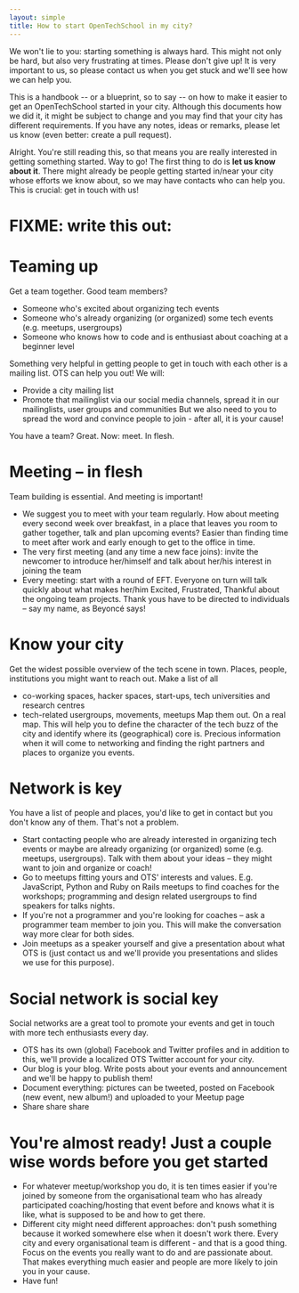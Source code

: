 ```yaml
---
layout: simple
title: How to start OpenTechSchool in my city?
---
```


We won't lie to you: starting something is always hard. This might not only be hard, but also very frustrating at times. Please don't give up! It is very important to us, so please contact us when you get stuck and we'll see how we can help you.

This is a handbook -- or a blueprint, so to say -- on how to make it easier to get an OpenTechSchool started in your city. Although this documents how we did it, it might be subject to change and you may find that your city has different requirements. If you have any notes, ideas or remarks, please let us know (even better: create a pull request).

Alright. You're still reading this, so that means you are really interested in getting something started. Way to go! The first thing to do is **let us know about it**. There might already be people getting started in/near your city whose efforts we know about, so we may have contacts who can help you. This is crucial: get in touch with us!

# FIXME: write this out:


# Teaming up
Get a team together. Good team members?
 * Someone who's excited about organizing tech events
 * Someone who's already organizing (or organized) some tech events (e.g. meetups, usergroups)
 * Someone who knows how to code and is enthusiast about coaching at a beginner level

Something very helpful in getting people to get in touch with each other is a mailing list.
OTS can help you out! We will:
 * Provide a city mailing list 
 * Promote that mailinglist via our social media channels, spread it in our mailinglists, user groups and communities
But we also need to you to spread the word and convince people to join - after all, it is your cause!

You have a team? Great. Now: meet. In flesh.

# Meeting – in flesh
Team building is essential. And meeting is important!
 * We suggest you to meet with your team regularly. How about meeting every second week over breakfast, in a place that leaves you room to gather together, talk and plan upcoming events? Easier than finding time to meet after work and early enough to get to the office in time.
* The very first meeting (and any time a new face joins): invite the newcomer to introduce her/himself and talk about her/his interest in joining the team
* Every meeting: start with a round of EFT. Everyone on turn will talk quickly about what makes her/him Excited, Frustrated, Thankful about the ongoing team projects. Thank yous have to be directed to individuals – say my name, as Beyoncé says!

# Know your city
Get the widest possible overview of the tech scene in town. Places, people, institutions you might want to reach out. Make a list of all
 * co-working spaces, hacker spaces, start-ups, tech universities and research centres
 * tech-related usergroups, movements, meetups
Map them out. On a real map. This will help you to define the character of the tech buzz of the city and identify where its (geographical) core is. Precious information when it will come to networking and finding the right partners and places to organize you events.

# Network is key
You have a list of people and places, you'd like to get in contact but you don't know any of them. That's not a problem.
 * Start contacting people who are already interested in organizing tech events or maybe are already organizing (or organized) some (e.g. meetups, usergroups). Talk with them about your ideas – they might want to join and organize or coach!
 * Go to meetups fitting yours and OTS' interests and values. E.g. JavaScript, Python and Ruby on Rails meetups to find coaches for the workshops; programming and design related usergroups to find speakers for talks nights.
 * If you're not a programmer and you're looking for coaches – ask a programmer team member to join you. This will make the conversation way more clear for both sides.
 * Join meetups as a speaker yourself and give a presentation about what OTS is (just contact us and we'll provide you presentations and slides we use for this purpose).


# Social network is social key
Social networks are a great tool to promote your events and get in touch with more tech enthusiasts every day.
 * OTS has its own (global) Facebook and Twitter profiles and in addition to this, we'll provide a localized OTS Twitter account for your city.
 * Our blog is your blog. Write posts about your events and announcement and we'll be happy to publish them!
 * Document everything: pictures can be tweeted, posted on Facebook (new event, new album!) and uploaded to your Meetup page
 * Share share share

# You're almost ready! Just a couple wise words before you get started
 * For whatever meetup/workshop you do, it is ten times easier if you're joined by someone from the organisational team who has already participated coaching/hosting that event before and knows what it is like, what is supposed to be and how to get there.
 * Different city might need different approaches: don't push something because it worked somewhere else when it doesn't work there. Every city and every organisational team is different - and that is a good thing. Focus on the events you really want to do and are passionate about. That makes everything much easier and people are more likely to join you in your cause.
 * Have fun!